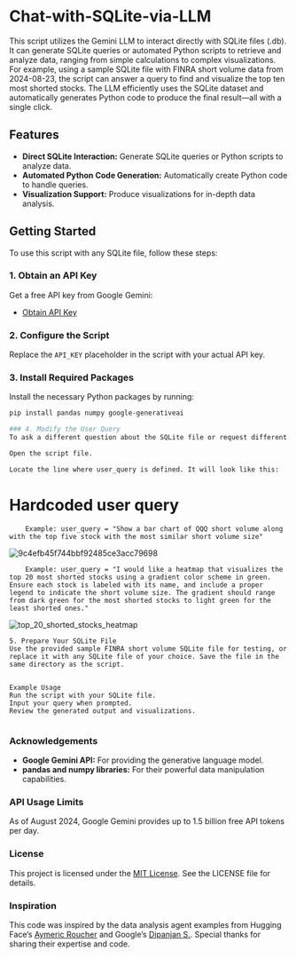 # Chat-with-SQLite-via-LLM

This script utilizes the Gemini LLM to interact directly with SQLite files (.db). It can generate SQLite queries or automated Python scripts to retrieve and analyze data, ranging from simple calculations to complex visualizations. For example, using a sample SQLite file with FINRA short volume data from 2024-08-23, the script can answer a query to find and visualize the top ten most shorted stocks. The LLM efficiently uses the SQLite dataset and automatically generates Python code to produce the final result—all with a single click.

## Features

- **Direct SQLite Interaction:** Generate SQLite queries or Python scripts to analyze data.
- **Automated Python Code Generation:** Automatically create Python code to handle queries.
- **Visualization Support:** Produce visualizations for in-depth data analysis.

## Getting Started

To use this script with any SQLite file, follow these steps:

### 1. Obtain an API Key

Get a free API key from Google Gemini:

- [Obtain API Key](https://ai.google.dev/gemini-api/docs/api-key)

### 2. Configure the Script

Replace the `API_KEY` placeholder in the script with your actual API key.

### 3. Install Required Packages

Install the necessary Python packages by running:

```sh
pip install pandas numpy google-generativeai

### 4. Modify the User Query
To ask a different question about the SQLite file or request different visualizations:

Open the script file.

Locate the line where user_query is defined. It will look like this:
```
# Hardcoded user query

        Example: user_query = "Show a bar chart of QQQ short volume along with the top five stock with the most similar short volume size"
![9c4efb45f744bbf92485ce3acc79698](https://github.com/user-attachments/assets/5b971296-8ad2-4852-aa4a-ff44815ee630)

        Example: user_query = "I would like a heatmap that visualizes the top 20 most shorted stocks using a gradient color scheme in green. Ensure each stock is labeled with its name, and include a proper legend to indicate the short volume size. The gradient should range from dark green for the most shorted stocks to light green for the least shorted ones."
![top_20_shorted_stocks_heatmap](https://github.com/user-attachments/assets/58b1fbba-6cf6-4acb-a2bd-3583f7a4f2a5)


```
5. Prepare Your SQLite File
Use the provided sample FINRA short volume SQLite file for testing, or replace it with any SQLite file of your choice. Save the file in the same directory as the script.


Example Usage
Run the script with your SQLite file.
Input your query when prompted.
Review the generated output and visualizations.


```

### Acknowledgements

- **Google Gemini API:** For providing the generative language model.
- **pandas and numpy libraries:** For their powerful data manipulation capabilities.

### API Usage Limits

As of August 2024, Google Gemini provides up to 1.5 billion free API tokens per day.

### License

This project is licensed under the [MIT License](LICENSE). See the LICENSE file for details.

### Inspiration

This code was inspired by the data analysis agent examples from Hugging Face’s [Aymeric Roucher](https://huggingface.co/spaces/m-ric/agent-data-analyst) and Google’s [Dipanjan S.](https://huggingface.co/learn/cookbook/agent_text_to_sql). Special thanks for sharing their expertise and code.


